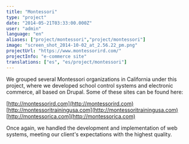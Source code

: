 ```yaml
---
title: "Montessori"
type: "project"
date: "2014-05-21T03:33:00.000Z"
user: "admin"
language: "en"
aliases: ["project/montessori","project/montessori"]
image: "screen_shot_2014-10-02_at_2.56.22_pm.png"
projectUrl: "https://www.montessorird.com/"
projectInfo: "e-commerce site"
translations: ["es", "es/project/montessori"]
---
```


We grouped several Montessori organizations in California under this project, where we developed school control systems and electronic commerce, all based on Drupal. Some of these sites can be found here:

[http://montessorird.com](http://montessorird.com)  
[http://montessoritrainingusa.com](http://montessoritrainingusa.com)  
[http://montessorica.com](http://montessorica.com)

Once again, we handled the development and implementation of web systems, meeting our client's expectations with the highest quality.